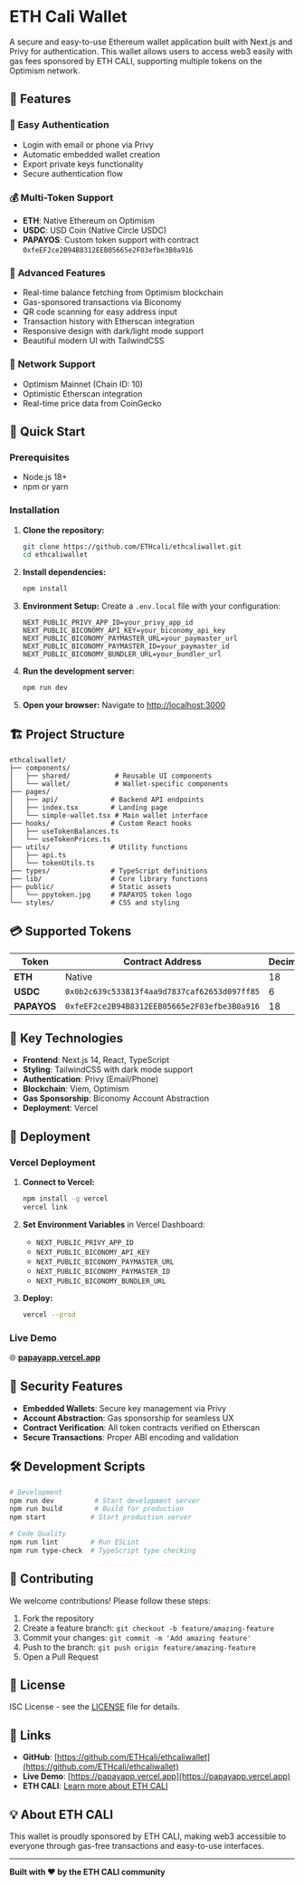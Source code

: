 # ETH Cali Wallet

A secure and easy-to-use Ethereum wallet application built with Next.js and Privy for authentication. This wallet allows users to access web3 easily with gas fees sponsored by ETH CALI, supporting multiple tokens on the Optimism network.

## 🌟 Features

### 🔐 **Easy Authentication**
- Login with email or phone via Privy
- Automatic embedded wallet creation
- Export private keys functionality
- Secure authentication flow

### 💰 **Multi-Token Support**
- **ETH**: Native Ethereum on Optimism
- **USDC**: USD Coin (Native Circle USDC)
- **PAPAYOS**: Custom token support with contract `0xfeEF2ce2B94B8312EEB05665e2F03efbe3B0a916`

### 🚀 **Advanced Features**
- Real-time balance fetching from Optimism blockchain
- Gas-sponsored transactions via Biconomy
- QR code scanning for easy address input
- Transaction history with Etherscan integration
- Responsive design with dark/light mode support
- Beautiful modern UI with TailwindCSS

### 🔗 **Network Support**
- Optimism Mainnet (Chain ID: 10)
- Optimistic Etherscan integration
- Real-time price data from CoinGecko

## 🚀 Quick Start

### Prerequisites
- Node.js 18+ 
- npm or yarn

### Installation

1. **Clone the repository:**
   ```bash
   git clone https://github.com/ETHcali/ethcaliwallet.git
   cd ethcaliwallet
   ```

2. **Install dependencies:**
   ```bash
   npm install
   ```

3. **Environment Setup:**
   Create a `.env.local` file with your configuration:
   ```env
   NEXT_PUBLIC_PRIVY_APP_ID=your_privy_app_id
   NEXT_PUBLIC_BICONOMY_API_KEY=your_biconomy_api_key
   NEXT_PUBLIC_BICONOMY_PAYMASTER_URL=your_paymaster_url
   NEXT_PUBLIC_BICONOMY_PAYMASTER_ID=your_paymaster_id
   NEXT_PUBLIC_BICONOMY_BUNDLER_URL=your_bundler_url
   ```

4. **Run the development server:**
   ```bash
   npm run dev
   ```

5. **Open your browser:**
   Navigate to [http://localhost:3000](http://localhost:3000)

## 🏗️ Project Structure

```
ethcaliwallet/
├── components/
│   ├── shared/           # Reusable UI components
│   └── wallet/           # Wallet-specific components
├── pages/
│   ├── api/             # Backend API endpoints
│   ├── index.tsx        # Landing page
│   └── simple-wallet.tsx # Main wallet interface
├── hooks/               # Custom React hooks
│   ├── useTokenBalances.ts
│   └── useTokenPrices.ts
├── utils/               # Utility functions
│   ├── api.ts
│   └── tokenUtils.ts
├── types/               # TypeScript definitions
├── lib/                 # Core library functions
├── public/              # Static assets
│   └── ppytoken.jpg     # PAPAYOS token logo
└── styles/              # CSS and styling
```

## 💳 Supported Tokens

| Token | Contract Address | Decimals | Network |
|-------|------------------|----------|---------|
| **ETH** | Native | 18 | Optimism |
| **USDC** | `0x0b2c639c533813f4aa9d7837caf62653d097ff85` | 6 | Optimism |
| **PAPAYOS** | `0xfeEF2ce2B94B8312EEB05665e2F03efbe3B0a916` | 18 | Optimism |

## 🔧 Key Technologies

- **Frontend**: Next.js 14, React, TypeScript
- **Styling**: TailwindCSS with dark mode support
- **Authentication**: Privy (Email/Phone)
- **Blockchain**: Viem, Optimism
- **Gas Sponsorship**: Biconomy Account Abstraction
- **Deployment**: Vercel

## 🚀 Deployment

### Vercel Deployment

1. **Connect to Vercel:**
   ```bash
   npm install -g vercel
   vercel link
   ```

2. **Set Environment Variables** in Vercel Dashboard:
   - `NEXT_PUBLIC_PRIVY_APP_ID`
   - `NEXT_PUBLIC_BICONOMY_API_KEY`
   - `NEXT_PUBLIC_BICONOMY_PAYMASTER_URL`
   - `NEXT_PUBLIC_BICONOMY_PAYMASTER_ID`
   - `NEXT_PUBLIC_BICONOMY_BUNDLER_URL`

3. **Deploy:**
   ```bash
   vercel --prod
   ```

### Live Demo
🌐 **[papayapp.vercel.app](https://papayapp.vercel.app)**

## 🔐 Security Features

- **Embedded Wallets**: Secure key management via Privy
- **Account Abstraction**: Gas sponsorship for seamless UX
- **Contract Verification**: All token contracts verified on Etherscan
- **Secure Transactions**: Proper ABI encoding and validation

## 🛠️ Development Scripts

```bash
# Development
npm run dev          # Start development server
npm run build        # Build for production
npm start           # Start production server

# Code Quality
npm run lint        # Run ESLint
npm run type-check  # TypeScript type checking
```

## 🤝 Contributing

We welcome contributions! Please follow these steps:

1. Fork the repository
2. Create a feature branch: `git checkout -b feature/amazing-feature`
3. Commit your changes: `git commit -m 'Add amazing feature'`
4. Push to the branch: `git push origin feature/amazing-feature`
5. Open a Pull Request

## 📄 License

ISC License - see the [LICENSE](LICENSE) file for details.

## 🔗 Links

- **GitHub**: [https://github.com/ETHcali/ethcaliwallet](https://github.com/ETHcali/ethcaliwallet)
- **Live Demo**: [https://papayapp.vercel.app](https://papayapp.vercel.app)
- **ETH CALI**: [Learn more about ETH CALI](https://ethcali.org)

## 💡 About ETH CALI

This wallet is proudly sponsored by ETH CALI, making web3 accessible to everyone through gas-free transactions and easy-to-use interfaces.

---

**Built with ❤️ by the ETH CALI community** 